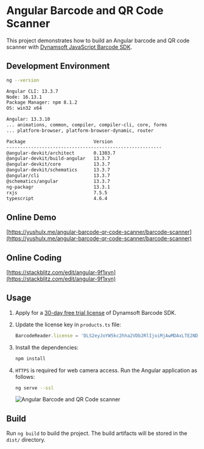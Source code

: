 # Angular Barcode and QR Code Scanner

This project demonstrates how to build an Angular barcode and QR code scanner with [Dynamsoft JavaScript Barcode SDK](https://www.dynamsoft.com/barcode-reader/sdk-javascript/).

## Development Environment

```bash
ng --version

Angular CLI: 13.3.7
Node: 16.13.1
Package Manager: npm 8.1.2
OS: win32 x64

Angular: 13.3.10
... animations, common, compiler, compiler-cli, core, forms
... platform-browser, platform-browser-dynamic, router

Package                         Version
---------------------------------------------------------
@angular-devkit/architect       0.1303.7
@angular-devkit/build-angular   13.3.7
@angular-devkit/core            13.3.7
@angular-devkit/schematics      13.3.7
@angular/cli                    13.3.7
@schematics/angular             13.3.7
ng-packagr                      13.3.1
rxjs                            7.5.5
typescript                      4.6.4

```

## Online Demo
[https://yushulx.me/angular-barcode-qr-code-scanner/barcode-scanner](https://yushulx.me/angular-barcode-qr-code-scanner/barcode-scanner)

## Online Coding
[https://stackblitz.com/edit/angular-9f1xyn](https://stackblitz.com/edit/angular-9f1xyn)

## Usage
1. Apply for a [30-day free trial license](https://www.dynamsoft.com/customer/license/trialLicense?product=dbr) of Dynamsoft Barcode SDK.
2. Update the license key in `products.ts` file:
    
    ```typescript
    BarcodeReader.license = 'DLS2eyJoYW5kc2hha2VDb2RlIjoiMjAwMDAxLTE2NDk4Mjk3OTI2MzUiLCJvcmdhbml6YXRpb25JRCI6IjIwMDAwMSIsInNlc3Npb25QYXNzd29yZCI6IndTcGR6Vm05WDJrcEQ5YUoifQ==';
    ```
3. Install the dependencies:
    
    ```bash
    npm install
    ```

4. `HTTPS` is required for web camera access. Run the Angular application as follows:
    
    ```bash
    ng serve --ssl
    ```
    
    ![Angular Barcode and QR Code scanner](https://www.dynamsoft.com/codepool/img/2022/06/angular-barcode-qrcode-scanner.png)

## Build

Run `ng build` to build the project. The build artifacts will be stored in the `dist/` directory.

